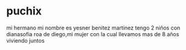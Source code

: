 # puchix
mi hermano
mi nombre es yesner benitez martinez tengo 2 niños con dianasofia roa de diego,mi mujer con la cual llevamos mas de 8 años viviendo juntos
